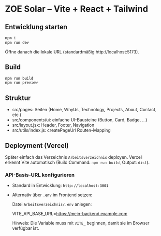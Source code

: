 # ZOE Solar – Vite + React + Tailwind

## Entwicklung starten

```bash
npm i
npm run dev
```

Öffne danach die lokale URL (standardmäßig http://localhost:5173).

## Build

```bash
npm run build
npm run preview
```

## Struktur
- src/pages: Seiten (Home, WhyUs, Technology, Projects, About, Contact, etc.)
- src/components/ui: einfache UI-Bausteine (Button, Card, Badge, ...)
- src/layout.jsx: Header, Footer, Navigation
- src/utils/index.js: createPageUrl Routen-Mapping

## Deployment (Vercel)
Später einfach das Verzeichnis `Arbeitsverzeichnis` deployen. Vercel erkennt Vite automatisch (Build Command: `npm run build`, Output: `dist`).

### API-Basis-URL konfigurieren

- Standard in Entwicklung: `http://localhost:3001`
- Alternativ über `.env` im Frontend setzen:

	Datei `Arbeitsverzeichnis/.env` anlegen:

	VITE_API_BASE_URL=https://mein-backend.example.com

	Hinweis: Die Variable muss mit `VITE_` beginnen, damit sie im Browser verfügbar ist.
